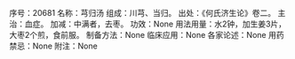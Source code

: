 序号：20681
名称：芎归汤
组成：川芎、当归。
出处：《何氏济生论》卷二。
主治：血症。
加减：中满者，去枣。
功效：None
用法用量：水2钟，加生姜3片，大枣2个煎，食前服。
制备方法：None
临床应用：None
各家论述：None
用药禁忌：None
附注：None
